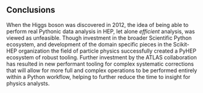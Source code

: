 ## Conclusions

When the Higgs boson was discovered in 2012, the idea of being able to perform real Pythonic data analysis in HEP, let alone _efficient_ analysis, was viewed as unfeasible.
Though investment in the broader Scientific Python ecosystem, and development of the domain specific pieces in the Scikit-HEP organization the field of particle physics successfully created a PyHEP ecosystem of robust tooling.
Further investment by the ATLAS collaboration has resulted in new performant tooling for complex systematic corrections that will allow for more full and complex operations to be performed entirely within a Python workflow, helping to further reduce the time to insight for physics analysts.
